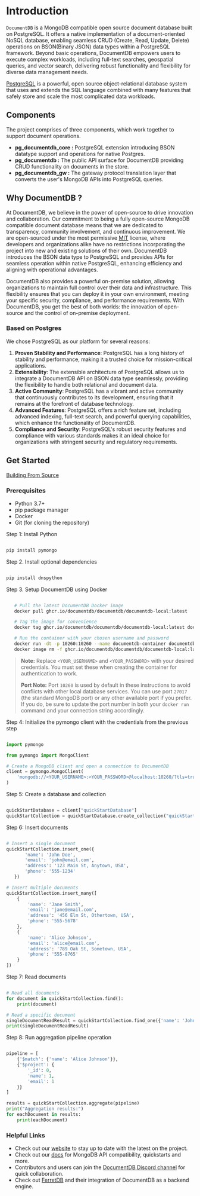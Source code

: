 # Introduction

`DocumentDB` is a MongoDB compatible open source document database built on PostgreSQL. It offers a native implementation of a document-oriented NoSQL database, enabling seamless CRUD (Create, Read, Update, Delete) operations on BSON(Binary JSON) data types within a PostgreSQL framework. Beyond basic operations, DocumentDB empowers users to execute complex workloads, including full-text searches, geospatial queries, and vector search, delivering robust functionality and flexibility for diverse data management needs.

[PostgreSQL](https://www.postgresql.org/about/) is a powerful, open source object-relational database system that uses and extends the SQL language combined with many features that safely store and scale the most complicated data workloads.

## Components

The project comprises of three components, which work together to support document operations.

- **pg_documentdb_core :** PostgreSQL extension introducing BSON datatype support and operations for native Postgres.
- **pg_documentdb :** The public API surface for DocumentDB providing CRUD functionality on documents in the store.
- **pg_documentdb_gw :** The gateway protocol translation layer that converts the user's MongoDB APIs into PostgreSQL queries.

## Why DocumentDB ?

At DocumentDB, we believe in the power of open-source to drive innovation and collaboration. Our commitment to being a fully open-source MongoDB compatible document database means that we are dedicated to transparency, community involvement, and continuous improvement. We are open-sourced under the most permissive [MIT](https://opensource.org/license/mit) license, where developers and organizations alike have no restrictions incorporating the project into new and existing solutions of their own. DocumentDB introduces the BSON data type to PostgreSQL and provides APIs for seamless operation within native PostgreSQL, enhancing efficiency and aligning with operational advantages.

DocumentDB also provides a powerful on-premise solution, allowing organizations to maintain full control over their data and infrastructure. This flexibility ensures that you can deploy it in your own environment, meeting your specific security, compliance, and performance requirements. With DocumentDB, you get the best of both worlds: the innovation of open-source and the control of on-premise deployment.

### Based on Postgres

We chose PostgreSQL as our platform for several reasons:

1. **Proven Stability and Performance**: PostgreSQL has a long history of stability and performance, making it a trusted choice for mission-critical applications.
2. **Extensibility**: The extensible architecture of PostgreSQL allows us to integrate a DocumentDB API on BSON data type seamlessly, providing the flexibility to handle both relational and document data.
3. **Active Community**: PostgreSQL has a vibrant and active community that continuously contributes to its development, ensuring that it remains at the forefront of database technology.
4. **Advanced Features**: PostgreSQL offers a rich feature set, including advanced indexing, full-text search, and powerful querying capabilities, which enhance the functionality of DocumentDB.
5. **Compliance and Security**: PostgreSQL's robust security features and compliance with various standards makes it an ideal choice for organizations with stringent security and regulatory requirements.

## Get Started

[Building From Source](/docs/v1/building.md)

### Prerequisites
- Python 3.7+
- pip package manager
- Docker
- Git (for cloning the repository)

Step 1: Install Python

```bash

pip install pymongo

```

Step 2. Install optional dependencies

```bash

pip install dnspython

```

Step 3. Setup DocumentDB using Docker

```bash

   # Pull the latest DocumentDB Docker image
   docker pull ghcr.io/documentdb/documentdb/documentdb-local:latest

   # Tag the image for convenience
   docker tag ghcr.io/documentdb/documentdb/documentdb-local:latest documentdb

   # Run the container with your chosen username and password
   docker run -dt -p 10260:10260 --name documentdb-container documentdb --username <YOUR_USERNAME> --password <YOUR_PASSWORD>
   docker image rm -f ghcr.io/documentdb/documentdb/documentdb-local:latest || echo "No existing documentdb image to remove"

```

   > **Note:** Replace `<YOUR_USERNAME>` and `<YOUR_PASSWORD>` with your desired credentials. You must set these when creating the container for authentication to work.
   > 
   > **Port Note:** Port `10260` is used by default in these instructions to avoid conflicts with other local database services. You can use port `27017` (the standard MongoDB port) or any other available port if you prefer. If you do, be sure to update the port number in both your `docker run` command and your connection string accordingly.

Step 4: Initialize the pymongo client with the credentials from the previous step

```python

import pymongo

from pymongo import MongoClient

# Create a MongoDB client and open a connection to DocumentDB
client = pymongo.MongoClient(
    'mongodb://<YOUR_USERNAME>:<YOUR_PASSWORD>@localhost:10260/?tls=true&tlsAllowInvalidCertificates=true'
)

```

Step 5: Create a database and collection

```python

quickStartDatabase = client["quickStartDatabase"]
quickStartCollection = quickStartDatabase.create_collection("quickStartCollection")

```

Step 6: Insert documents

```python

# Insert a single document
quickStartCollection.insert_one({
       'name': 'John Doe',
       'email': 'john@email.com',
       'address': '123 Main St, Anytown, USA',
       'phone': '555-1234'
   })

# Insert multiple documents
quickStartCollection.insert_many([
    {
        'name': 'Jane Smith',
        'email': 'jane@email.com',
        'address': '456 Elm St, Othertown, USA',
        'phone': '555-5678'
    },
    {
        'name': 'Alice Johnson',
        'email': 'alice@email.com',
        'address': '789 Oak St, Sometown, USA',
        'phone': '555-8765'
    }
])

```

Step 7: Read documents

```python

# Read all documents
for document in quickStartCollection.find():
    print(document)

# Read a specific document
singleDocumentReadResult = quickStartCollection.find_one({'name': 'John Doe'})
print(singleDocumentReadResult)

```

Step 8: Run aggregation pipeline operation

```python

pipeline = [
    {'$match': {'name': 'Alice Johnson'}},
    {'$project': {
        '_id': 0,
        'name': 1,
        'email': 1
    }}
]

results = quickStartCollection.aggregate(pipeline)
print("Aggregation results:")
for eachDocument in results:
    print(eachDocument)

```

### Helpful Links

- Check out our [website](https://documentdb.io) to stay up to date with the latest on the project.
- Check out our [docs](https://documentdb.io/docs) for MongoDB API compatibility, quickstarts and more.
- Contributors and users can join the [DocumentDB Discord channel](https://discord.gg/vH7bYu524D) for quick collaboration.
- Check out [FerretDB](https://github.com/FerretDB/FerretDB) and their integration of DocumentDB as a backend engine.
